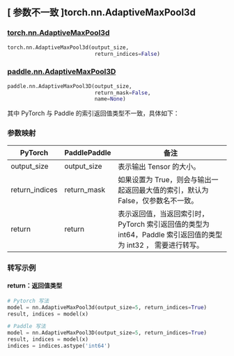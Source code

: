 ## [ 参数不一致 ]torch.nn.AdaptiveMaxPool3d
### [torch.nn.AdaptiveMaxPool3d](https://pytorch.org/docs/1.13/generated/torch.nn.AdaptiveMaxPool3d.html?highlight=adaptivemaxpool3d#torch.nn.AdaptiveMaxPool3d)

```python
torch.nn.AdaptiveMaxPool3d(output_size,
                            return_indices=False)
```

### [paddle.nn.AdaptiveMaxPool3D](https://www.paddlepaddle.org.cn/documentation/docs/zh/api/paddle/nn/AdaptiveMaxPool3D_cn.html#adaptivemaxpool3d)

```python
paddle.nn.AdaptiveMaxPool3D(output_size,
                            return_mask=False,
                            name=None)
```

其中 PyTorch 与 Paddle 的索引返回值类型不一致，具体如下：
### 参数映射
| PyTorch       | PaddlePaddle | 备注                                                   |
| ------------- | ------------ | ------------------------------------------------------ |
| output_size | output_size  | 表示输出 Tensor 的大小。 |
| return_indices| return_mask  | 如果设置为 True，则会与输出一起返回最大值的索引，默认为 False，仅参数名不一致。 |
| return     | return            | 表示返回值，当返回索引时，PyTorch 索引返回值的类型为 int64，Paddle 索引返回值的类型为 int32 ， 需要进行转写。 |

### 转写示例

#### return：返回值类型

```python
# Pytorch 写法
model = nn.AdaptiveMaxPool3d(output_size=5, return_indices=True)
result, indices = model(x)

# Paddle 写法
model = nn.AdaptiveMaxPool3D(output_size=5, return_indices=True)
result, indices = model(x)
indices = indices.astype('int64')
```
